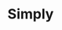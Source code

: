 ---
title: "Simply"
url: /vitoria-gasteiz/simply-abendano-kalea-calle-abendano/
shop: supermercado
---